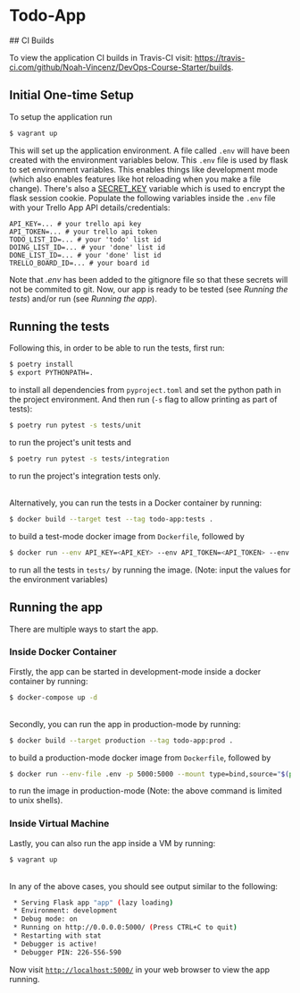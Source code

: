 # Todo-App

## CI Builds

To view the application CI builds in Travis-CI visit: https://travis-ci.com/github/Noah-Vincenz/DevOps-Course-Starter/builds.

## Initial One-time Setup

To setup the application run 
```bash
$ vagrant up
```
This will set up the application environment. A file called `.env` will have been created with the environment variables below. This `.env` file is used by flask to set environment variables. This enables things like development mode (which also enables features like hot reloading when you make a file change). There's also a [SECRET_KEY](https://flask.palletsprojects.com/en/1.1.x/config/#SECRET_KEY) variable which is used to encrypt the flask session cookie. Populate the following variables inside the `.env` file with your Trello App API details/credentials:
```
API_KEY=... # your trello api key
API_TOKEN=... # your trello api token
TODO_LIST_ID=... # your 'todo' list id
DOING_LIST_ID=... # your 'done' list id
DONE_LIST_ID=... # your 'done' list id
TRELLO_BOARD_ID=... # your board id
```
Note that *.env* has been added to the gitignore file so that these secrets will not be commited to git.
Now, our app is ready to be tested (see _Running the tests_) and/or run (see _Running the app_).

## Running the tests

Following this, in order to be able to run the tests, first run:
```bash
$ poetry install
$ export PYTHONPATH=.
```
to install all dependencies from ```pyproject.toml``` and set the python path in the project environment. 
And then run (```-s``` flag to allow printing as part of tests):
```bash
$ poetry run pytest -s tests/unit
```
to run the project's unit tests and
```bash
$ poetry run pytest -s tests/integration
```
to run the project's integration tests only.

\
Alternatively, you can run the tests in a Docker container by running:
```bash
$ docker build --target test --tag todo-app:tests .
```
to build a test-mode docker image from ```Dockerfile```, followed by
```bash
$ docker run --env API_KEY=<API_KEY> --env API_TOKEN=<API_TOKEN> --env TODO_LIST_ID=<TODO_LIST_ID> --env DOING_LIST_ID=<DOING_LIST_ID> --env DONE_LIST_ID=<DONE_LIST_ID> --env TRELLO_BOARD_ID=<TRELLO_BOARD_ID> --env SECRET_KEY=<SECRET_KEY> todo-app:tests tests
```
to run all the tests in ```tests/``` by running the image. (Note: input the values for the environment variables)

## Running the app

There are multiple ways to start the app.

### Inside Docker Container
Firstly, the app can be started in development-mode inside a docker container by running:
```bash
$ docker-compose up -d
```

\
Secondly, you can run the app in production-mode by running:
```bash
$ docker build --target production --tag todo-app:prod .
```
to build a production-mode docker image from ```Dockerfile```, followed by
```bash
$ docker run --env-file .env -p 5000:5000 --mount type=bind,source="$(pwd)",target=/DevOps-Course-Starter todo-app:prod
```
to run the image in production-mode (Note: the above command is limited to unix shells).

### Inside Virtual Machine
Lastly, you can also run the app inside a VM by running:
```bash
$ vagrant up
```

\
In any of the above cases, you should see output similar to the following:
```bash
 * Serving Flask app "app" (lazy loading)
 * Environment: development
 * Debug mode: on
 * Running on http://0.0.0.0:5000/ (Press CTRL+C to quit)
 * Restarting with stat
 * Debugger is active!
 * Debugger PIN: 226-556-590
```
Now visit [`http://localhost:5000/`](http://localhost:5000/) in your web browser to view the app running.
